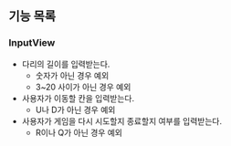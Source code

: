 ## 기능 목록
### InputView
- 다리의 길이를 입력받는다.
  - 숫자가 아닌 경우 예외
  - 3~20 사이가 아닌 경우 예외
- 사용자가 이동할 칸을 입력받는다.
  - U나 D가 아닌 경우 예외
- 사용자가 게임을 다시 시도할지 종료할지 여부를 입력받는다.
  - R이나 Q가 아닌 경우 예외